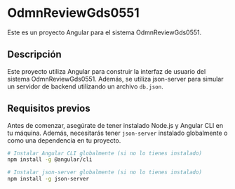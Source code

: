# OdmnReviewGds0551

Este es un proyecto Angular para el sistema OdmnReviewGds0551.

## Descripción

Este proyecto utiliza Angular para construir la interfaz de usuario del sistema OdmnReviewGds0551. Además, se utiliza json-server para simular un servidor de backend utilizando un archivo `db.json`.

## Requisitos previos

Antes de comenzar, asegúrate de tener instalado Node.js y Angular CLI en tu máquina. Además, necesitarás tener `json-server` instalado globalmente o como una dependencia en tu proyecto.

```bash
# Instalar Angular CLI globalmente (si no lo tienes instalado)
npm install -g @angular/cli

# Instalar json-server globalmente (si no lo tienes instalado)
npm install -g json-server
